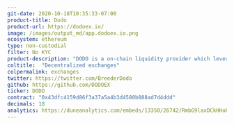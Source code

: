 ```yaml
---
git-date: 2020-10-18T10:35:33-07:00
product-title: Dodo
product-url: https://dodoex.io/
image: /images/output_md/app.dodoex.io.png
ecosystem: ethereum
type: non-custodial
filter: No KYC
product-description: "DODO is a on-chain liquidity provider which leverages the Proactive Market Maker algorithm (PMM) to provide on-chain and contract-fillable liquidity for everyone. [DODO: Capital-Efficient Decentralized Exchange, Interview with co-founder Diane Dai](/dodo)."
coltitle:  "Decentralized exchanges"
colpermalink: exchanges
twitter: https://twitter.com/BreederDodo
github: https://github.com/DODOEX
ticker: DODO
contract: "0x43dfc4159d86f3a37a5a4b3d4580b888ad7d4ddd"
decimals: 18
analytics: https://duneanalytics.com/embeds/13350/26742/RmbG9laxDCkHHoRoVoePhCKmxupOMoDYdoSfu82N
---
```


